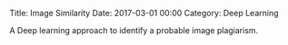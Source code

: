 Title: Image Similarity
Date: 2017-03-01 00:00
Category: Deep Learning

A Deep learning approach to identify a probable image plagiarism.
